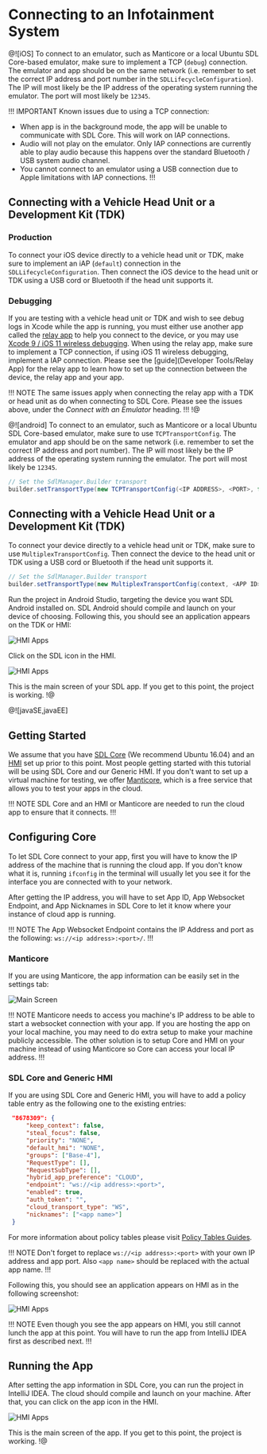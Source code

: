 # Connecting to an Infotainment System

@![iOS]
To connect to an emulator, such as Manticore or a local Ubuntu SDL Core-based emulator, make sure to implement a TCP (`debug`) connection. The emulator and app should be on the same network (i.e. remember to set the correct IP address and port number in the `SDLLifecycleConfiguration`). The IP will most likely be the IP address of the operating system running the emulator. The port will most likely be `12345`.

!!! IMPORTANT
Known issues due to using a TCP connection:

* When app is in the background mode, the app will be unable to communicate with SDL Core. This will work on IAP connections.
* Audio will not play on the emulator. Only IAP connections are currently able to play audio because this happens over the standard Bluetooth / USB system audio channel.
* You cannot connect to an emulator using a USB connection due to Apple limitations with IAP connections.
!!!

## Connecting with a Vehicle Head Unit or a Development Kit (TDK)
### Production
To connect your iOS device directly to a vehicle head unit or TDK, make sure to implement an iAP (`default`) connection in the `SDLLifecycleConfiguration`. Then connect the iOS device to the head unit or TDK using a USB cord or Bluetooth if the head unit supports it.

### Debugging
If you are testing with a vehicle head unit or TDK and wish to see debug logs in Xcode while the app is running, you must either use another app called the [relay app](https://github.com/smartdevicelink/relay_app_ios) to help you connect to the device, or you may use [Xcode 9 / iOS 11 wireless debugging](https://developer.apple.com/videos/play/wwdc2017/404/). When using the relay app, make sure to implement a TCP connection, if using iOS 11 wireless debugging, implement a IAP connection. Please see the [guide](Developer Tools/Relay App) for the relay app to learn how to set up the connection between the device, the relay app and your app.

!!! NOTE
The same issues apply when connecting the relay app with a TDK or head unit as do when connecting to SDL Core. Please see the issues above, under the *Connect with an Emulator* heading.
!!!
!@

@![android]
To connect to an emulator, such as Manticore or a local Ubuntu SDL Core-based emulator, make sure to use `TCPTransportConfig`. The emulator and app should be on the same network (i.e. remember to set the correct IP address and port number). The IP will most likely be the IP address of the operating system running the emulator. The port will most likely be `12345`.

```java
// Set the SdlManager.Builder transport
builder.setTransportType(new TCPTransportConfig(<IP ADDRESS>, <PORT>, false));
```

## Connecting with a Vehicle Head Unit or a Development Kit (TDK)
To connect your device directly to a vehicle head unit or TDK, make sure to use `MultiplexTransportConfig`. Then connect the device to the head unit or TDK using a USB cord or Bluetooth if the head unit supports it.


```java
// Set the SdlManager.Builder transport
builder.setTransportType(new MultiplexTransportConfig(context, <APP ID>));
```

Run the project in Android Studio, targeting the device you want SDL Android installed on. SDL Android should compile and launch on your device of choosing. Following this, you should see an application appears on the TDK or HMI:

![HMI Apps](assets/hmi1.png)

Click on the SDL icon in the HMI.

![HMI Apps](assets/hmi2.png)

This is the main screen of your SDL app. If you get to this point, the project is working.
!@

@![javaSE,javaEE]
## Getting Started
We assume that you have [SDL Core](https://github.com/smartdevicelink/sdl_core) (We recommend Ubuntu 16.04) and an [HMI](https://github.com/smartdevicelink/generic_hmi) set up prior to this point. Most people getting started with this tutorial will be using SDL Core and our Generic HMI. If you don't want to set up a virtual machine for testing, we offer [Manticore](https://smartdevicelink.com/resources/manticore/), which is a free service that allows you to test your apps in the cloud.

!!! NOTE
SDL Core and an HMI or Manticore are needed to run the cloud app to ensure that it connects.
!!!

## Configuring Core
To let SDL Core connect to your app, first you will have to know the IP address of the machine that is running the cloud app. If you don't know what it is, running ```ifconfig``` in the terminal will usually let you see it for the interface you are connected with to your network.

After getting the IP address, you will have to set App ID, App Websocket Endpoint, and App Nicknames in SDL Core to let it know where your instance of cloud app is running.

!!! NOTE
The App Websocket Endpoint contains the IP Address and port as the following: `ws://<ip address>:<port>/`.
!!!


### Manticore
If you are using Manticore, the app information can be easily set in the settings tab:

![Main Screen](assets/manticore1.png)

!!! NOTE
Manticore needs to access you machine's IP address to be able to start a websocket connection with your app. If you are hosting the app on your local machine, you may need to do extra setup to make your machine publicly accessible. The other solution is to setup Core and HMI on your machine instead of using Manticore so Core can access your local IP address.
!!!

### SDL Core and Generic HMI
If you are using SDL Core and Generic HMI, you will have to add a policy table entry as the following one to the existing entries:

```JSON
 "8678309": {
     "keep_context": false,
     "steal_focus": false,
     "priority": "NONE",
     "default_hmi": "NONE",
     "groups": ["Base-4"],
     "RequestType": [],
     "RequestSubType": [],
     "hybrid_app_preference": "CLOUD",
     "endpoint": "ws://<ip address>:<port>",
     "enabled": true,
     "auth_token": "",
     "cloud_transport_type": "WS",
     "nicknames": ["<app name>"]
 }
```

For more information about policy tables please visit [Policy Tables Guides](https://smartdevicelink.com/en/guides/sdl-server/api-reference-documentation/policy-table/overview).

!!! NOTE
Don't forget to replace `ws://<ip address>:<port>` with your own IP address and app port. Also `<app name>` should be replaced with the actual app name.
!!!

Following this, you should see an application appears on HMI as in the following screenshot:

![HMI Apps](assets/hmi1.png)

!!! NOTE
Even though you see the app appears on HMI, you still cannot lunch the app at this point. You will have to run the app from IntelliJ IDEA first as described next.
!!!

## Running the App
After setting the app information in SDL Core, you can run the project in IntelliJ IDEA. The cloud should compile and launch on your machine. After that, you can click on the app icon in the HMI.

![HMI Apps](assets/hmi2.png)

This is the main screen of the  app. If you get to this point, the project is working.
!@